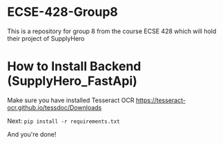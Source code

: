 # ECSE-428-Group8
This is a repository for group 8 from the course ECSE 428 which will hold their project of SupplyHero 

# How to Install Backend (SupplyHero_FastApi)
Make sure you have installed Tesseract OCR
https://tesseract-ocr.github.io/tessdoc/Downloads

Next:
``` pip install -r requirements.txt ```

And you're done!



